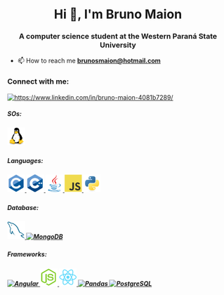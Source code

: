 <h1 align="center">Hi 👋, I'm Bruno Maion</h1>
<h3 align="center">A computer science student at the Western Paraná State University </h3>

- 📫 How to reach me **brunosmaion@hotmail.com**

<h3 align="left">Connect with me:</h3>
<p align="left">
  <a href="https://www.linkedin.com/in/bruno-maion-4081b7289/" target="blank"><img align="center"
      src="https://raw.githubusercontent.com/rahuldkjain/github-profile-readme-generator/master/src/images/icons/Social/linked-in-alt.svg"
      alt=https://www.linkedin.com/in/bruno-maion-4081b7289/ height="30" width="40" /></a>
</p>
<h5>SOs:<h5>
<a href="https://www.linux.org/" target="_blank" rel="noreferrer">
  <img src="https://raw.githubusercontent.com/devicons/devicon/master/icons/linux/linux-original.svg" alt="Linux"
    width="40" height="40" />
</a>

<h5>Languages:<h5>
<a href="https://www.cprogramming.com/" target="_blank" rel="noreferrer">
  <img src="https://raw.githubusercontent.com/devicons/devicon/master/icons/c/c-original.svg" alt="C" width="40"
    height="40" />
</a>
<a href="https://cplusplus.com/" target="_blank" rel="noreferrer">
  <img src="https://raw.githubusercontent.com/devicons/devicon/master/icons/cplusplus/cplusplus-original.svg" alt="C++"
    width="40" height="40" />
</a>
<a href="https://www.java.com" target="_blank" rel="noreferrer">
  <img src="https://raw.githubusercontent.com/devicons/devicon/master/icons/java/java-original.svg" alt="Java"
    width="40" height="40" />
</a>
<a href="https://developer.mozilla.org/en-US/docs/Web/JavaScript" target="_blank" rel="noreferrer">
  <img src="https://raw.githubusercontent.com/devicons/devicon/master/icons/javascript/javascript-original.svg"
    alt="JavaScript" width="40" height="40" />
</a>
<a href="https://www.python.org" target="_blank" rel="noreferrer">
  <img src="https://raw.githubusercontent.com/devicons/devicon/master/icons/python/python-original.svg" alt="Python"
    width="40" height="40" />
</a>

<h5>Database: <h5>
<a href="https://www.w3schools.com/sql/" target="_blank" rel="noreferrer">
  <img src="https://raw.githubusercontent.com/devicons/devicon/master/icons/mysql/mysql-original.svg" alt="MySQL"
    width="40" height="40" />
</a>

<a href="https://www.mongodb.com/" target="_blank" rel="noreferrer">
  <img src="https://upload.wikimedia.org/wikipedia/commons/9/93/MongoDB_Logo.svg" alt="MongoDB"
    width="40" height="40" />
</a>

<h5>Frameworks:<h5>
<a href="https://angular.io/" target="_blank" rel="noreferrer">
  <img src="https://angular.io/assets/images/logos/angular/angular.svg" alt="Angular" width="40" height="40" />
</a>
<a href="https://nodejs.org/" target="_blank" rel="noreferrer">
  <img src="https://raw.githubusercontent.com/devicons/devicon/master/icons/nodejs/nodejs-original.svg" alt="Node.js"
    width="40" height="40" />
</a>
<a href="https://reactjs.org/" target="_blank" rel="noreferrer">
  <img src="https://raw.githubusercontent.com/devicons/devicon/master/icons/react/react-original.svg" alt="React.js"
    width="40" height="40" />
</a>
<a href="https://pandas.pydata.org/" target="_blank" rel="noreferrer">
  <img src="https://upload.wikimedia.org/wikipedia/commons/e/ed/Pandas_logo.svg" alt="Pandas" width="40" height="40" />
</a>
<a href="https://www.postgresql.org/" target="_blank" rel="noreferrer">
  <img src="https://wiki.postgresql.org/images/a/a4/PostgreSQL_logo.3colors.svg" alt="PostgreSQL" width="40" height="40" />
</a>
